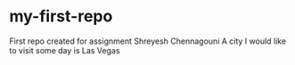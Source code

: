 # my-first-repo
First repo created for assignment
Shreyesh Chennagouni
A city I would like to visit some day is Las Vegas
